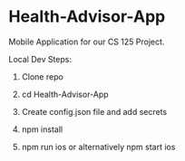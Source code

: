 # Health-Advisor-App

Mobile Application for our CS 125 Project.

Local Dev Steps:

1. Clone repo

2. cd Health-Advisor-App

3. Create config.json file and add secrets

4. npm install

5. npm run ios or alternatively npm start ios
